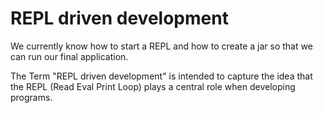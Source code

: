 
# REPL driven development

We currently know how to start a REPL and how to create a jar so that we can run our final application. 

The Term "REPL driven development" is intended to capture the idea that the REPL (Read Eval Print Loop) plays a central role when developing programs.



